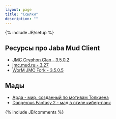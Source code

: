 ```yaml
---
layout: page
title: "Ссылки"
description: ""
---
```

{% include JB/setup %}

## Ресурсы про Jaba Mud Client
- [JMC Gryphon Clan - 3.5.0.2](http://jmc.kharkov.org/)
- [jmc.mud.ru - 3.27](http://jmc.mud.ru/)
- [WorM JMC Fork - 3.5.0.5](http://jmc.nx0.ru/)

## Мады
- [Арда - мир, созданный по мотивам Толкиена](http://arda.pp.ru/)
- [Dangerous Fantasy 2 - мад в стиле кибер-панк](http://df2.ru/)

{% include JB/comments %}